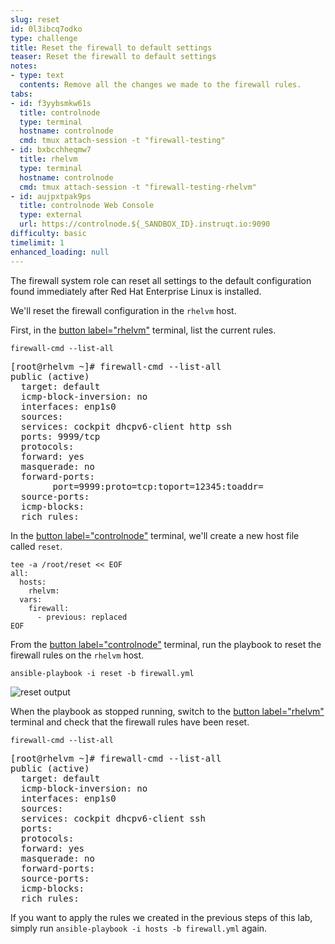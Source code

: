 ```yaml
---
slug: reset
id: 0l3ibcq7odko
type: challenge
title: Reset the firewall to default settings
teaser: Reset the firewall to default settings
notes:
- type: text
  contents: Remove all the changes we made to the firewall rules.
tabs:
- id: f3yybsmkw61s
  title: controlnode
  type: terminal
  hostname: controlnode
  cmd: tmux attach-session -t "firewall-testing"
- id: bxbcchheqmw7
  title: rhelvm
  type: terminal
  hostname: controlnode
  cmd: tmux attach-session -t "firewall-testing-rhelvm"
- id: aujpxtpak9ps
  title: controlnode Web Console
  type: external
  url: https://controlnode.${_SANDBOX_ID}.instruqt.io:9090
difficulty: basic
timelimit: 1
enhanced_loading: null
---
```


The firewall system role can reset all settings to the default configuration found immediately after Red Hat Enterprise Linux is installed.

We'll reset the firewall configuration in the `rhelvm` host.

First, in the [button label="rhelvm"](tab-1) terminal, list the current rules.

```bash,run
firewall-cmd --list-all
```

<pre>
[root@rhelvm ~]# firewall-cmd --list-all
public (active)
  target: default
  icmp-block-inversion: no
  interfaces: enp1s0
  sources:
  services: cockpit dhcpv6-client http ssh
  ports: 9999/tcp
  protocols:
  forward: yes
  masquerade: no
  forward-ports:
        port=9999:proto=tcp:toport=12345:toaddr=
  source-ports:
  icmp-blocks:
  rich rules:
</pre>

In the [button label="controlnode"](tab-0) terminal, we'll create a new host file called `reset`.

```bash,run
tee -a /root/reset << EOF
all:
  hosts:
    rhelvm:
  vars:
    firewall:
      - previous: replaced
EOF
```

From the [button label="controlnode"](tab-0) terminal, run the playbook to reset the firewall rules on the `rhelvm` host.

```bash,run
ansible-playbook -i reset -b firewall.yml
```

![reset output](../assets/resetplaybook.png)

When the playbook as stopped running, switch to the [button label="rhelvm"](tab-1) terminal and check that the firewall rules have been reset.

```bash,run
firewall-cmd --list-all
```

<pre>
[root@rhelvm ~]# firewall-cmd --list-all
public (active)
  target: default
  icmp-block-inversion: no
  interfaces: enp1s0
  sources:
  services: cockpit dhcpv6-client ssh
  ports:
  protocols:
  forward: yes
  masquerade: no
  forward-ports:
  source-ports:
  icmp-blocks:
  rich rules:
</pre>

If you want to apply the rules we created in the previous steps of this lab, simply run `ansible-playbook -i hosts -b firewall.yml` again.
